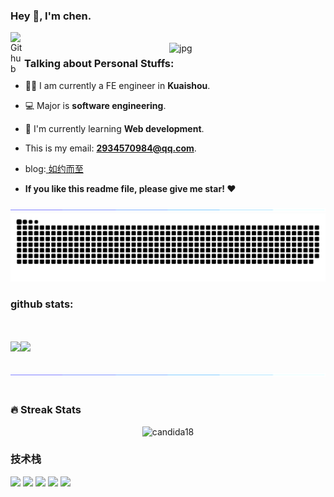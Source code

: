 ### Hey 👋, I'm chen.




<a href="https://github.com/chen2021z/">
  <img align="left" alt="Github" width="22px" src="https://cdn.jsdelivr.net/npm/simple-icons@v3/icons/github.svg" />
</a>

<br />

<img align="right" alt="jpg" width="250px" src="https://cdn.jsdelivr.net/gh/Jackyu-1999/CDN-Static@main/熊猫.jpg" />

### **Talking about Personal Stuffs:**

- 👨‍🏛 I am currently a FE engineer in **Kuaishou**.
- 💻 Major is **software engineering**.
- 🌱 I'm currently learning **Web development**. 
- This is my email: **2934570984@qq.com**.
- blog:<a href="https://chen2021z.github.io/blog/"> 如约而至 </a>

- **If you like this readme file, please give me star! ❤️**

<p  align="center">
<img src="https://github.com/hhpr98/hhpr98/blob/main/gif/barloading.gif">          
<br>
  
<picture>
  <source media="(prefers-color-scheme: dark)" srcset="https://raw.githubusercontent.com/chen2021z/chen2021z/output/github-contribution-grid-snake-dark.svg">
  <source media="(prefers-color-scheme: light)" srcset="https://raw.githubusercontent.com/chen2021z/chen2021z/output/github-contribution-grid-snake.svg">
  <img alt="github contribution grid snake animation" src="https://raw.githubusercontent.com/chen2021z/chen2021z/output/github-contribution-grid-snake.svg">
</picture>

### **github stats:**
  
<h1>
    <a href="">
        <img align="" height="137px" src="https://github-readme-stats.vercel.app/api?username=chen2021z&hide_title=true&hide_border=true&show_icons=true&include_all_commits=true&line_height=21&bg_color=0,EC6C6C,FFD479,FFFC79,73FA79&theme=graywhite&locale=cn" /><img align="" height="137px" src="https://github-readme-stats.vercel.app/api/top-langs/?username=chen2021z&hide_title=true&hide_border=true&layout=compact&bg_color=0,73FA79,73FDFF,D783FF&theme=graywhite&locale=cn" />
    </a>
</h1>


<img src="https://github.com/hhpr98/hhpr98/blob/main/gif/barloading.gif"> 
<br></br>
  
### 🔥 Streak Stats
<p align="center"><img src="https://github-readme-streak-stats.herokuapp.com/?user=chen2021z&theme=algolia" alt="candida18"  /></p>

### 技术栈

<code><img src="https://img.shields.io/badge/javascript%20-%23323330.svg?&style=for-the-badge&logo=javascript&logoColor=%23F7DF1E"></code>
<code><img src="https://img.shields.io/badge/typescript-%23007ACC.svg?style=for-the-badge&logo=typescript&logoColor=white"/></code>
<code><img src="https://img.shields.io/badge/vuejs-%2335495e.svg?style=for-the-badge&logo=vuedotjs&logoColor=%234FC08D"/></code>
<code><img src="https://img.shields.io/badge/react-%2320232a.svg?style=for-the-badge&logo=react&logoColor=%2361DAFB"/></code>
<code><img src="https://img.shields.io/badge/node.js-6DA55F?style=for-the-badge&logo=node.js&logoColor=white"/></code>
